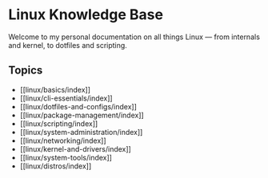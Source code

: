 # Linux Knowledge Base

Welcome to my personal documentation on all things Linux — from internals and kernel, to dotfiles and scripting.

## Topics

- [[linux/basics/index]]
- [[linux/cli-essentials/index]]
- [[linux/dotfiles-and-configs/index]]
- [[linux/package-management/index]]
- [[linux/scripting/index]]
- [[linux/system-administration/index]]
- [[linux/networking/index]]
- [[linux/kernel-and-drivers/index]]
- [[linux/system-tools/index]]
- [[linux/distros/index]]
